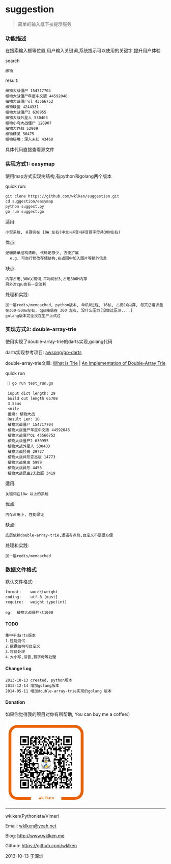 suggestion
==========

> 简单的输入框下拉提示服务

### 功能描述

在搜索输入框等位置,用户输入关键词,系统提示可以使用的关键字,提升用户体验

search

    植物

result:

    植物大战僵尸 154717704
    植物大战僵尸年度中文版 44592048
    植物大战僵尸ol 43566752
    植物联盟 4244331
    植物大战僵尸2 630955
    植物大战外星人 530403
    植物小鸟大战僵尸 128907
    植物大作战 52909
    植物精灵 50475
    植物秘境：深入未知 43468

具体代码直接查看源文件

### 实现方式1: easymap

使用map方式实现树结构,有python和golang两个版本

quick run:

```shell
git clone https://github.com/wklken/suggestion.git
cd suggestion/easymap
python suggest.py
go run suggest.go
```

适用:

    小型系统, 关键词在 10W 左右(中文+拼音+拼音首字母共30W左右)

优点:

    逻辑简单结构清晰, 代码足够少, 方便扩展
      e.g. 可自行修改存储结构,在返回中加入图片等额外信息

缺点:

    内存占用,30W关键词,平均词长3,占用800M内存
    另外对cpu也有一定消耗

处理和实践:

    加一层redis/memcached, python版本, 单机8进程, 16核, 占用1G内存, 每天总请求量在300-500w左右, qps峰值在 300 左右, 没什么压力[没做过压测....]
    golang版本完全没在生产上试过

### 实现方式2: double-array-trie

使用实现了double-array-trie的darts实现,golang代码

darts实现参考项目: [awsong/go-darts](https://github.com/awsong/go-darts)

double-array-trie文章: [What is Trie](http://en.wikipedia.org/wiki/Trie) | [An Implementation of Double-Array Trie](http://linux.thai.net/~thep/datrie/datrie.html)

quick run

      go run test_run.go

     input dict length: 29
     build out length 65708
     3.55us
     <nil>
     搜索: 植物大战
     Result Len: 10
     植物大战僵尸 154717704
     植物大战僵尸年度中文版 44592048
     植物大战僵尸OL 43566752
     植物大战僵尸2 630955
     植物大战外星人 530403
     植物大战怪兽 29727
     植物大战异形变态版 14773
     植物大战臭虫 5999
     植物大战异形 4456
     植物大战昆虫2无敌版 3419

适用:

    关键词在10w 以上的系统

优点:

    内存占用小, 性能保证

缺点:

    底层依赖double-array-trie,逻辑有点绕,自定义不是很方便

处理和实践:

    加一层redis/memcached

### 数据文件格式

默认文件格式:

    format:    word\tweight
    coding:    utf-8 [must]
    require:   weight type(int)

    eg:  植物大战僵尸\t1000


#### TODO

    集中于darts版本
    1.性能测试
    2.数据结构可自定义
    3.容错处理
    4.大小写,拼音,首字母等处理

#### Change Log


    2013-10-13 created, python版本
    2013-12-14 增加golang版本
    2014-05-11 增加double-array-trie实现的golang 版本

#### Donation

如果你觉得我的项目对你有所帮助, You can buy me a coffee:)

![donation](https://raw.githubusercontent.com/wklken/gallery/master/donation/donation.png)

---------------


wklken(Pythonista/Vimer)

Email: wklken@yeah.net

Blog: http://www.wklken.me

Github: https://github.com/wklken

2013-10-13 于深圳
